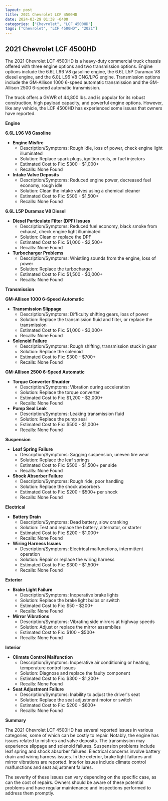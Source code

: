 ```yaml
---
layout: post
title: 2021 Chevrolet LCF 4500HD
date: 2024-03-29 01:38 -0400
categories: ["Chevrolet", "LCF 4500HD"]
tags: ["Chevrolet", "LCF 4500HD", "2021"]
---
```

## 2021 Chevrolet LCF 4500HD

The 2021 Chevrolet LCF 4500HD is a heavy-duty commercial truck chassis offered with three engine options and two transmission options. Engine options include the 6.6L L96 V8 gasoline engine, the 6.6L L5P Duramax V8 diesel engine, and the 6.0L L96 V8 CNG/LPG engine. Transmission options include the GM-Allison 1000 6-speed automatic transmission and the GM-Allison 2500 6-speed automatic transmission.

The truck offers a GVWR of 44,800 lbs. and is popular for its robust construction, high payload capacity, and powerful engine options. However, like any vehicle, the LCF 4500HD has experienced some issues that owners have reported.

**Engine**

**6.6L L96 V8 Gasoline**

* **Engine Misfire**
    * Description/Symptoms: Rough idle, loss of power, check engine light illuminated
    * Solution: Replace spark plugs, ignition coils, or fuel injectors
    * Estimated Cost to Fix: $300 - $1,000+
    * Recalls: None Found
* **Intake Valve Deposits**
    * Description/Symptoms: Reduced engine power, decreased fuel economy, rough idle
    * Solution: Clean the intake valves using a chemical cleaner
    * Estimated Cost to Fix: $500 - $1,500+
    * Recalls: None Found

**6.6L L5P Duramax V8 Diesel**

* **Diesel Particulate Filter (DPF) Issues**
    * Description/Symptoms: Reduced fuel economy, black smoke from exhaust, check engine light illuminated
    * Solution: Clean or replace the DPF
    * Estimated Cost to Fix: $1,000 - $2,500+
    * Recalls: None Found
* **Turbocharger Problems**
    * Description/Symptoms: Whistling sounds from the engine, loss of power
    * Solution: Replace the turbocharger
    * Estimated Cost to Fix: $1,500 - $3,000+
    * Recalls: None Found

**Transmission**

**GM-Allison 1000 6-Speed Automatic**

* **Transmission Slippage**
    * Description/Symptoms: Difficulty shifting gears, loss of power
    * Solution: Replace the transmission fluid and filter, or replace the transmission
    * Estimated Cost to Fix: $1,000 - $3,000+
    * Recalls: None Found
* **Solenoid Failure**
    * Description/Symptoms: Rough shifting, transmission stuck in gear
    * Solution: Replace the solenoid
    * Estimated Cost to Fix: $300 - $700+
    * Recalls: None Found

**GM-Allison 2500 6-Speed Automatic**

* **Torque Converter Shudder**
    * Description/Symptoms: Vibration during acceleration
    * Solution: Replace the torque converter
    * Estimated Cost to Fix: $1,200 - $2,000+
    * Recalls: None Found
* **Pump Seal Leak**
    * Description/Symptoms: Leaking transmission fluid
    * Solution: Replace the pump seal
    * Estimated Cost to Fix: $500 - $1,000+
    * Recalls: None Found

**Suspension**

* **Leaf Spring Failure**
    * Description/Symptoms: Sagging suspension, uneven tire wear
    * Solution: Replace the leaf springs
    * Estimated Cost to Fix: $500 - $1,500+ per side
    * Recalls: None Found
* **Shock Absorber Failure**
    * Description/Symptoms: Rough ride, poor handling
    * Solution: Replace the shock absorbers
    * Estimated Cost to Fix: $200 - $500+ per shock
    * Recalls: None Found

**Electrical**

* **Battery Drain**
    * Description/Symptoms: Dead battery, slow cranking
    * Solution: Test and replace the battery, alternator, or starter
    * Estimated Cost to Fix: $200 - $1,000+
    * Recalls: None Found
* **Wiring Harness Issues**
    * Description/Symptoms: Electrical malfunctions, intermittent operation
    * Solution: Repair or replace the wiring harness
    * Estimated Cost to Fix: $300 - $1,500+
    * Recalls: None Found

**Exterior**

* **Brake Light Failure**
    * Description/Symptoms: Inoperative brake lights
    * Solution: Replace the brake light bulbs or switch
    * Estimated Cost to Fix: $50 - $200+
    * Recalls: None Found
* **Mirror Vibrations**
    * Description/Symptoms: Vibrating side mirrors at highway speeds
    * Solution: Adjust or replace the mirror assemblies
    * Estimated Cost to Fix: $100 - $500+
    * Recalls: None Found

**Interior**

* **Climate Control Malfunction**
    * Description/Symptoms: Inoperative air conditioning or heating, temperature control issues
    * Solution: Diagnose and replace the faulty component
    * Estimated Cost to Fix: $300 - $1,200+
    * Recalls: None Found
* **Seat Adjustment Failure**
    * Description/Symptoms: Inability to adjust the driver's seat
    * Solution: Replace the seat adjustment motor or switch
    * Estimated Cost to Fix: $200 - $600+
    * Recalls: None Found

**Summary**

The 2021 Chevrolet LCF 4500HD has several reported issues in various categories, some of which can be costly to repair. Notably, the engine has issues related to misfires and valve deposits. The transmission may experience slippage and solenoid failures. Suspension problems include leaf spring and shock absorber failures. Electrical concerns involve battery drain and wiring harness issues. In the exterior, brake light failures and mirror vibrations are reported. Interior issues include climate control malfunctions and seat adjustment failures.

The severity of these issues can vary depending on the specific case, as can the cost of repairs. Owners should be aware of these potential problems and have regular maintenance and inspections performed to address them promptly.
